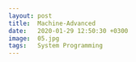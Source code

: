 ```yaml
---
layout: post
title:  Machine-Advanced
date:   2020-01-29 12:50:30 +0300
image:  05.jpg
tags:   System Programming
---
```

